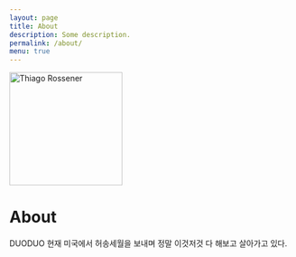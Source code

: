 ```yaml
---
layout: page
title: About
description: Some description.
permalink: /about/
menu: true
---
```


<img class="img-rounded" src="https://i.imgur.com/GpMSQDB.jpg" alt="Thiago Rossener" width="200">

# About

DUODUO 현재 미국에서 허송세월을 보내며 정말 이것저것 다 해보고 살아가고 있다. 
